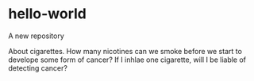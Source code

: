 # hello-world
A new repository

About cigarettes.
How many nicotines can we smoke before we start to develope some form of cancer?
If I inhlae one cigarette, will I be liable of detecting cancer?
